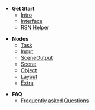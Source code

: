+ **Get Start**
    + [Intro](/develop/Intro.md)
    + [Interface](/develop/Interface.md)
    + [RSN Helper](/develop/RSN_Helper.md)

[comment]: <> (    + [Set up a simple task]&#40;/develop/SetUpTask.md&#41;)
  
[comment]: <> (+ **Example**)

[comment]: <> (    + [Muti Camera Shot]&#40;/develop/Example1.md&#41;)

[comment]: <> (    + [Object Placement & Material]&#40;/develop/Example2.md&#41;)
  
+ **Nodes**
    + [Task](/develop/NodeTask)	
    + [Input](/develop/NodeInput)
    + [SceneOutput](/develop/NodeSceneOutput)
    + [Scene](/develop/NodeScene)
    + [Object](/develop/NodeObject)
    + [Layout](/develop/NodeLayout)
    + [Extra](/develop/NodeExtra)
  
[comment]: <> (    + [Render Settings&#40;Extra&#41;]&#40;/develop/NodeRender&#41;)
[comment]: <> (    + [Variants]&#40;/develop/NodeVariants&#41;)
    
+ **FAQ**
    + [Frequently asked Questions](/develop/FAQ.md)